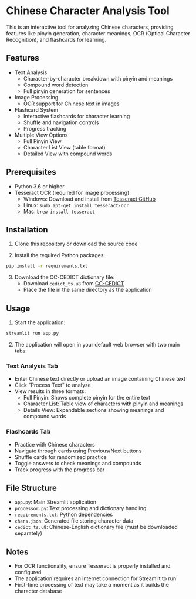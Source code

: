 # Chinese Character Analysis Tool

This is an interactive tool for analyzing Chinese characters, providing features like pinyin generation, character meanings, OCR (Optical Character Recognition), and flashcards for learning.

## Features

- Text Analysis
  - Character-by-character breakdown with pinyin and meanings
  - Compound word detection
  - Full pinyin generation for sentences
- Image Processing
  - OCR support for Chinese text in images
- Flashcard System
  - Interactive flashcards for character learning
  - Shuffle and navigation controls
  - Progress tracking
- Multiple View Options
  - Full Pinyin View
  - Character List View (table format)
  - Detailed View with compound words

## Prerequisites

- Python 3.6 or higher
- Tesseract OCR (required for image processing)
  - Windows: Download and install from [Tesseract GitHub](https://github.com/UB-Mannheim/tesseract/wiki)
  - Linux: `sudo apt-get install tesseract-ocr`
  - Mac: `brew install tesseract`

## Installation

1. Clone this repository or download the source code

2. Install the required Python packages:
```bash
pip install -r requirements.txt
```

3. Download the CC-CEDICT dictionary file:
   - Download `cedict_ts.u8` from [CC-CEDICT](https://www.mdbg.net/chinese/dictionary?page=cc-cedict)
   - Place the file in the same directory as the application

## Usage

1. Start the application:
```bash
streamlit run app.py
```

2. The application will open in your default web browser with two main tabs:

### Text Analysis Tab
- Enter Chinese text directly or upload an image containing Chinese text
- Click "Process Text" to analyze
- View results in three formats:
  - Full Pinyin: Shows complete pinyin for the entire text
  - Character List: Table view of characters with pinyin and meanings
  - Details View: Expandable sections showing meanings and compound words

### Flashcards Tab
- Practice with Chinese characters
- Navigate through cards using Previous/Next buttons
- Shuffle cards for randomized practice
- Toggle answers to check meanings and compounds
- Track progress with the progress bar

## File Structure

- `app.py`: Main Streamlit application
- `processor.py`: Text processing and dictionary handling
- `requirements.txt`: Python dependencies
- `chars.json`: Generated file storing character data
- `cedict_ts.u8`: Chinese-English dictionary file (must be downloaded separately)

## Notes

- For OCR functionality, ensure Tesseract is properly installed and configured
- The application requires an internet connection for Streamlit to run
- First-time processing of text may take a moment as it builds the character database 